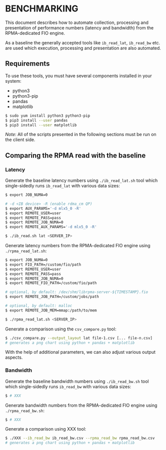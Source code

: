 # BENCHMARKING

This document describes how to automate collection, processing and presentation of performance numbers (latency and bandwidth) from the RPMA-dedicated FIO engine.

As a baseline the generally accepted tools like `ib_read_lat`, `ib_read_bw` etc. are used which execution, processing and presentation are also automated.

## Requirements

To use these tools, you must have several components installed in your system:
 - python3
 - python3-pip
 - pandas
 - matplotlib

```sh
$ sudo yum install python3 python3-pip
$ pip3 install --user pandas
$ pip3 install --user matplotlib
```

*Note*: All of the scripts presented in the following sections must be run on the client side.

## Comparing the RPMA read with the baseline

### Latency

Generate the baseline latency numbers using `./ib_read_lat.sh` tool which single-sidedly runs `ib_read_lat` with various data sizes:

```sh
$ export JOB_NUMA=0

# -d <IB device> -R (enable rdma_cm QP)
$ export AUX_PARAMS='-d mlx5_0 -R'
$ export REMOTE_USER=user
$ export REMOTE_PASS=pass
$ export REMOTE_JOB_NUMA=0
$ export REMOTE_AUX_PARAMS='-d mlx5_0 -R'

$ ./ib_read.sh lat <SERVER_IP>
```

Generate latency numbers from the RPMA-dedicated FIO engine using `./rpma_read_lat.sh`:

```sh
$ export JOB_NUMA=0
$ export FIO_PATH=/custom/fio/path
$ export REMOTE_USER=user
$ export REMOTE_PASS=pass
$ export REMOTE_JOB_NUMA=0
$ export REMOTE_FIO_PATH=/custom/fio/path

# optional, by default: /dev/shm/librpma-server-${TIMESTAMP}.fio
$ export REMOTE_JOB_PATH=/custom/jobs/path

# optional, by default: malloc
$ export REMOTE_JOB_MEM=mmap:/path/to/mem

$ ./rpma_read_lat.sh <SERVER_IP>
```

Generate a comparison using the `csv_compare.py` tool:

```sh
$ ./csv_compare.py --output_layout lat file-1.csv [... file-n.csv]
# generates a png chart using python + pandas + matplotlib
```

With the help of additional parameters, we can also adjust various output aspects.

### Bandwidth

Generate the baseline bandwidth numbers using `./ib_read_bw.sh` tool which single-sidedly runs `ib_read_bw` with various data sizes:

```sh
$ # XXX
```

Generate bandwidth numbers from the RPMA-dedicated FIO engine using `./rpma_read_bw.sh`:

```sh
$ # XXX
```

Generate a comparison using XXX tool:

```sh
$ ./XXX --ib_read_bw ib_read_bw.csv --rpma_read_bw rpma_read_bw.csv
# generates a png chart using python + pandas + matplotlib
```

